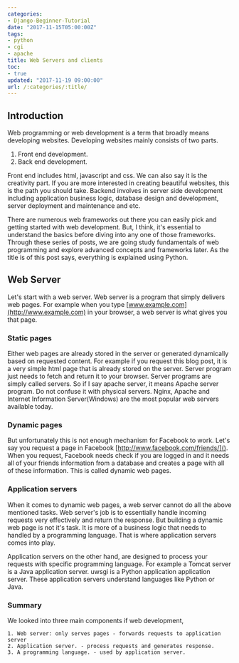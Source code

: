 ```yaml
---
categories:
- Django-Beginner-Tutorial
date: "2017-11-15T05:00:00Z"
tags:
- python
- cgi
- apache
title: Web Servers and clients
toc:
- true
updated: "2017-11-19 09:00:00"
url: /:categories/:title/
---
```


## Introduction
Web programming or web development is a term that broadly means developing websites. Developing websites mainly consists of two parts.

1. Front end development.
2. Back end development.

Front end includes html, javascript and css. We can also say it is the creativity part. If you are more interested in creating beautiful websites, this is the path you should take. Backend involves in server side development including application business logic, database design and development, server deployment and maintenance and etc.

There are numerous web frameworks out there you can easily pick and getting started with web development. But, I think, it's essential to understand the basics before diving into any one of those frameworks. Through these series of posts, we are going study fundamentals of web programming and explore advanced concepts and frameworks later. As the title is of this post says, everything is explained using Python.

## Web Server
Let's start with a web server. Web server is a program that simply delivers web pages. For example when you type [www.example.com](http://www.example.com) in your browser, a web server is what gives you that page. 

### Static pages
Either web pages are already stored in the server or generated dynamically based on requested content. For example if you request this blog post, it is a very simple html page that is already stored on the server. Server program just needs to fetch and return it to your browser. Server programs are simply called servers. So if I say apache server, it means Apache server program. Do not confuse it with physical servers. Nginx, Apache and Internet Information Server(Windows) are the most popular web servers available today.

### Dynamic pages
But unfortunately this is not enough mechanism for Facebook to work. Let's say you request a page in Facebook [http://www.facebook.com/friends/](). When you request, Facebook needs check if you are logged in and it needs all of your friends information from a database and creates a page with all of these information. This is called dynamic web pages.

### Application servers
When it comes to dynamic web pages, a web server cannot do all the above mentioned tasks. Web server's job is to essentially handle incoming requests very effectively and return the response. But building a dynamic web page is not it's task. It is more of a business logic that needs to handled by a programming language. That is where application servers comes into play.

Application servers on the other hand, are designed to process your requests with specific programming language. For example a Tomcat server is a Java application server. uwsgi is a Python application application server. These application servers understand languages like Python or Java.

### Summary
We looked into three main components if web development,

    1. Web server: only serves pages - forwards requests to application server
    2. Application server. - process requests and generates response.
    3. A programming language. - used by application server.
